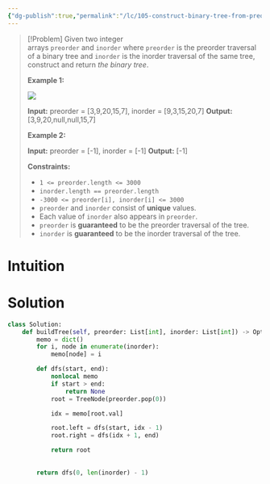 ```yaml
---
{"dg-publish":true,"permalink":"/lc/105-construct-binary-tree-from-preorder-and-inorder-traversal/","tags":["tree","binaryTree","dAndC","hashing","array"]}
---
```


> [!Problem]
> Given two integer arrays `preorder` and `inorder` where `preorder` is the preorder traversal of a binary tree and `inorder` is the inorder traversal of the same tree, construct and return _the binary tree_.
> 
> **Example 1:**
> 
> ![](https://assets.leetcode.com/uploads/2021/02/19/tree.jpg)
> 
> **Input:** preorder = [3,9,20,15,7], inorder = [9,3,15,20,7]
> **Output:** [3,9,20,null,null,15,7]
> 
> **Example 2:**
> 
> **Input:** preorder = [-1], inorder = [-1]
> **Output:** [-1]
> 
> **Constraints:**
> 
> - `1 <= preorder.length <= 3000`
> - `inorder.length == preorder.length`
> - `-3000 <= preorder[i], inorder[i] <= 3000`
> - `preorder` and `inorder` consist of **unique** values.
> - Each value of `inorder` also appears in `preorder`.
> - `preorder` is **guaranteed** to be the preorder traversal of the tree.
> - `inorder` is **guaranteed** to be the inorder traversal of the tree.

# Intuition

# Solution
```python
class Solution:
    def buildTree(self, preorder: List[int], inorder: List[int]) -> Optional[TreeNode]:
        memo = dict()
        for i, node in enumerate(inorder):
            memo[node] = i

        def dfs(start, end):
            nonlocal memo
            if start > end:
                return None
            root = TreeNode(preorder.pop(0))

            idx = memo[root.val]

            root.left = dfs(start, idx - 1)
            root.right = dfs(idx + 1, end)

            return root
        
        
        return dfs(0, len(inorder) - 1)
```